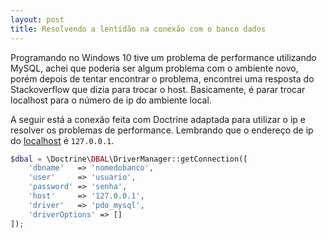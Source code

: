```yaml
---
layout: post
title: Resolvendo a lentidão na conexão com o banco dados
---
```


Programando no Windows 10 tive um problema de performance utilizando MySQL, achei que poderia ser algum problema com o ambiente novo, porém depois de tentar encontrar o problema, encontrei uma resposta do Stackoverflow que dizia para trocar o host. Basicamente, é parar trocar localhost para o número de ip do ambiente local.

A seguir está a conexão feita com Doctrine adaptada para utilizar o ip e resolver os problemas de performance. Lembrando que o endereço de ip do [localhost](https://pt.wikipedia.org/wiki/Localhost) é ```127.0.0.1```.

```php
$dbal = \Doctrine\DBAL\DriverManager::getConnection([
    'dbname'   => 'nomedobanco',
    'user'     => 'usuario',
    'password' => 'senha',
    'host'     => '127.0.0.1',
    'driver'   => 'pdo_mysql',
    'driverOptions' => []
]);
```


